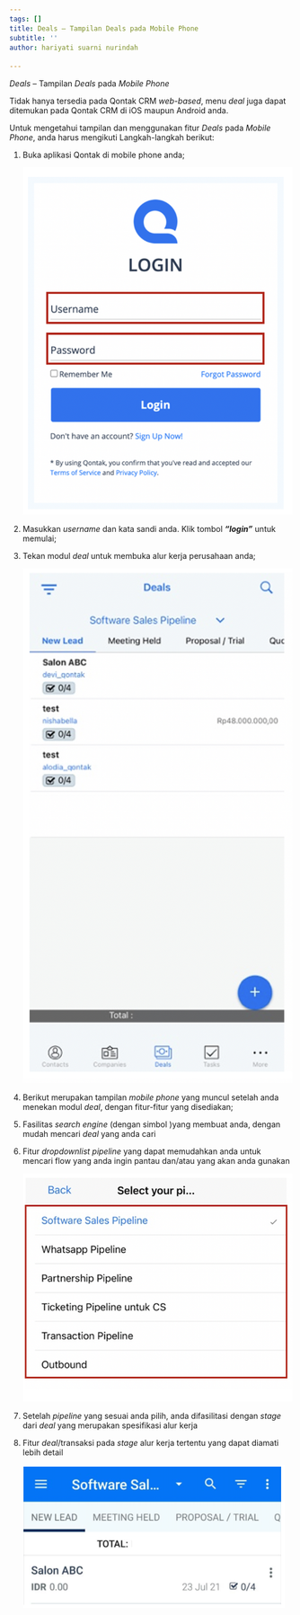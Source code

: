 ```yaml
---
tags: []
title: Deals – Tampilan Deals pada Mobile Phone
subtitle: ''
author: hariyati suarni nurindah

---
```

_Deals_ – Tampilan _Deals_ pada _Mobile Phone_

Tidak hanya tersedia pada Qontak CRM _web-based_, menu _deal_ juga dapat ditemukan pada Qontak CRM di iOS maupun Android anda.

Untuk mengetahui tampilan dan menggunakan fitur _Deals_ pada _Mobile Phone_, anda harus mengikuti Langkah-langkah berikut:

1. Buka aplikasi Qontak di mobile phone anda;

   ![](/uploads/gambar-1.png)
2. Masukkan _username_ dan kata sandi anda. Klik tombol **_“login”_** untuk memulai;
3. Tekan modul _deal_ untuk membuka alur kerja perusahaan anda;

   ![](/uploads/deal2-1.png) 
4. Berikut merupakan tampilan _mobile phone_ yang muncul setelah anda menekan modul _deal_, dengan fitur-fitur yang disediakan;
5. Fasilitas _search engine_ (dengan simbol )yang membuat anda, dengan mudah mencari _deal_ yang anda cari
6. Fitur _dropdownlist pipeline_ yang dapat memudahkan anda untuk mencari flow yang anda ingin pantau dan/atau yang akan anda gunakan

   ![](/uploads/deal44.png)
7. Setelah _pipeline_ yang sesuai anda pilih, anda difasilitasi dengan _stage_ dari _deal_ yang merupakan spesifikasi alur kerja
8. Fitur _deal_/transaksi pada _stage_ alur kerja tertentu yang dapat diamati lebih detail

   ![](/uploads/deal777.PNG)